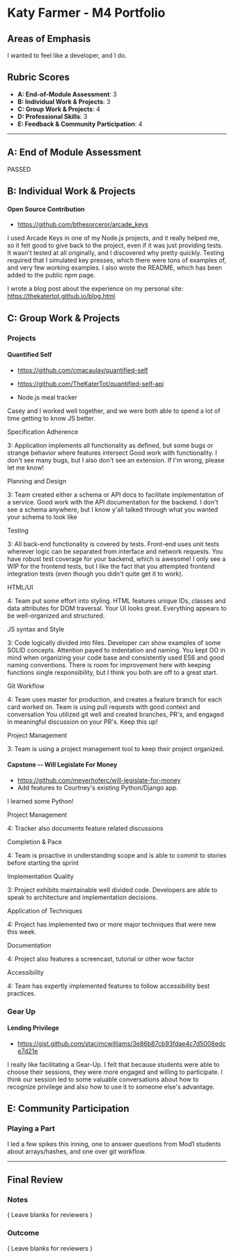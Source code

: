 # Katy Farmer - M4 Portfolio

## Areas of Emphasis

I wanted to feel like a developer, and I do.

## Rubric Scores

* **A: End-of-Module Assessment**: 3
* **B: Individual Work & Projects**: 3
* **C: Group Work & Projects**: 4
* **D: Professional Skills**: 3
* **E: Feedback & Community Participation**: 4

-----------------------

## A: End of Module Assessment

PASSED


## B: Individual Work & Projects

#### Open Source Contribution

* https://github.com/bthesorceror/arcade_keys

I used Arcade Keys in one of my Node.js projects, and it really helped me, so it felt good to give back to the project, even if it was just providing tests. It wasn't tested at all originally, and I discovered why pretty quickly. Testing required that I simulated key presses, which there were tons of examples of, and very few working examples. I also wrote the README, which has been added to the public npm page. 

I wrote a blog post about the experience on my personal site: https://thekatertot.github.io/blog.html

## C: Group Work & Projects

### Projects

#### Quantified Self

* https://github.com/cmacaulay/quantified-self
* https://github.com/TheKaterTot/quantified-self-api

* Node.js meal tracker

Casey and I worked well together, and we were both able to spend a lot of time getting to know JS better.

Specification Adherence


3: Application implements all functionality as defined, but some bugs or strange behavior where features intersect
Good work with functionality. I don't see many bugs, but I also don't see an extension. If I'm wrong, please let me know!

Planning and Design

3: Team created either a schema or API docs to facilitate implementation of a service.
Good work with the API documentation for the backend. I don't see a schema anywhere, but I know y'all talked through what you wanted your schema to look like

Testing


3: All back-end functionality is covered by tests. Front-end uses unit tests wherever logic can be separated from interface and network requests.
You have robust test coverage for your backend, which is awesome! I only see a WIP for the frontend tests, but I like the fact that you attempted frontend integration tests (even though you didn't quite get it to work).

HTML/UI

4: Team put some effort into styling. HTML features unique IDs, classes and data attributes for DOM traversal.
Your UI looks great. Everything appears to be well-organized and structured.

JS syntax and Style

3: Code logically divided into files. Developer can show examples of some SOLID concepts. Attention payed to indentation and naming.
You kept OO in mind when organizing your code base and consistently used ES6 and good naming conventions. There is room for improvement here with keeping functions single responsibility, but I think you both are off to a great start.

Git Workflow

4: Team uses master for production, and creates a feature branch for each card worked on. Team is using pull requests with good context and conversation
You utilized git well and created branches, PR's, and engaged in meaningful discussion on your PR's. Keep this up!

Project Management

3: Team is using a project management tool to keep their project organized.

#### Capstone -- Will Legislate For Money

* https://github.com/meyerhoferc/will-legislate-for-money
* Add features to Courtney's existing Python/Django app.

I learned some Python!

Project Management

  4: Tracker also documents feature related discussions

Completion & Pace

  4: Team is proactive in understanding scope and is able to commit to stories before starting the sprint

Implementation Quality

  3: Project exhibits maintainable well divided code. Developers are able to speak to architecture and implementation decisions.

Application of Techniques

  4: Project has implemented two or more major techniques that were new this week.

Documentation

  4: Project also features a screencast, tutorial or other wow factor

Accessibility

  4: Team has expertly implemented features to follow accessibility best practices.


### Gear Up
#### Lending Privilege

* https://gist.github.com/stacimcwilliams/3e86b87cb93fdae4c7d5008edce7d21e

I really like facilitating a Gear-Up. I felt that because students were able to choose their sessions, they were more engaged
and willing to participate. I think our session led to some valuable conversations about how to recognize privilege and also
how to use it to someone else's advantage.

## E: Community Participation

### Playing a Part

I led a few spikes this inning, one to answer questions from Mod1 students about arrays/hashes, and one over git workflow.

------------------

## Final Review

### Notes

( Leave blanks for reviewers )

### Outcome

( Leave blanks for reviewers )
